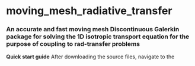 # moving_mesh_radiative_transfer
### An accurate and fast moving mesh Discontinuous Galerkin package for solving the 1D isotropic transport equation for the purpose of coupling to rad-transfer problems
**Quick start guide**
After downloading the source files, navigate to the 
